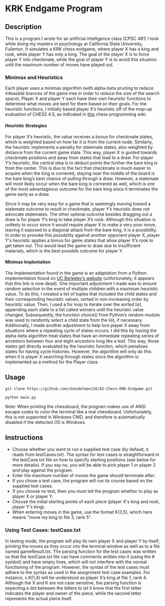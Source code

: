 # KRK Endgame Program

## Description

This is a program I wrote for an artificial intelligence class (CPSC 481) I took while doing my masters in psychology at California State University, Fullerton. It simulates a KRK chess endgame, where player X has a king and rook, while player Y has only a king. The goal of the player X is to force player Y into checkmate, while the goal of player Y is to avoid this situation until the maximum number of moves have played out.

### Minimax and Heuristics
Each player uses a minimax algorithm (with alpha-beta pruning to reduce infeasible brances of the game tree in order to reduce the size of the search space). Player X and player Y each have their own heuristic functions to determine what moves are best for them based on their goals. For the heuristic functions, I initially based player X’s heuristic off of the mop-up evaluation of CHESS 4.5, as indicated in [this](https://chessprogramming.wikispaces.com/Mop-up+evaluation) chess programming wiki.

#### Heuristic Strategies

For player X’s heuristic, the value receives a bonus for checkmate states, which is weighted based on how far it is from the current node. Similarly, the heuristic implements a penalty for stalemate states, also weighted by distance from the current game state. This way, player X is guided towards checkmate positions and away from states that lead to a draw. For player Y’s heuristic, the central idea is to deduct points the further the bare king is from the center. This is due to the fact that checkmate is much easier to acquire when the king is cornered, staying near the middle of the board is the bare king’s best chance of pulling through a draw. However, a stalemate will most likely occur when the bare king is cornered as well, which is one of the most advantageous outcome for the bare king since it terminates the game early as a draw.

Since it may be very easy for a game that is seemingly moving toward a stalemate outcome to result in checkmate, player Y’s heuristic does not advocate stalemates. The other optimal outcome besides dragging out a draw is for player Y’s king to take player X’s rook. Although this situation is unlikely to occur since it would require player X to make a very poor move, leaving it exposed to a diagonal attack from the bare king, it is a possibility. In order to provoke this possibility against another opponent player X, player Y's heuristic applies a bonus for game states that allow player X’s rook to get taken out. This would lead the game to draw due to insufficient materials, which is the best possible outcome for player Y.

#### Minimax Implentation

The implementation found in the game is an adaptation from a Python implementation found on [UC Berkeley’s website](http://aima.cs.berkeley.edu/python/games.html) (unfortunately, it appears that this link is now dead). One important adjustment I made was to ensure random selection in the event of multiple children with a maximum heuristic value. To do this, I created a list of tuples that included the child states and their corresponding heuristic values, sorted in non-increasing order by heuristic value. Then, I used a for loop to iterate over the sorted list, appending each state to a list called winners until the heuristic value changed. Subsequently, the function choice() from Python’s random module was used to randomly select a child state from the list, if necessary. Additionally, I made another adjustment to help lure player X away from situations where a repeating cycle of states occurs. I did this by having the alpha-beta algorithm treat states that have an immediate repeating series of ancestors between four and eight ancestors long like a leaf. This way, those states get directly evaluated by the heuristic function, which penalizes states for having cycle histories. However, the algorithm will only do this when it is player X searching through states since the algorithm is implemented as a method for the Player class.

## Usage
`git clone https://github.com/shandelman116/AI-Chess-KRK-Endgame.git`

`python main.py`

Note: When printing the chessboard, the program makes use of ANSI escape codes to color the terminal like a real chessboard. Unfortunately, this is not supported in Windows CMD, and therefore is automatically disabled if the detected OS is Windows.

## Instructions

* Choose whether you want to run a supplied test case (by default, it reads from testCases.txt). The syntax for test cases is straightforward in the testCase.txt file on how to specify starting positions (see below for more details). If you say no, you will be able to pick player 1 or player 2 and play against the program.
* Enter the maximum number of moves the game should terminate after.
* If you chose a test case, the program will run its course based on the supplied test cases.
* If you choose no test, then you must tell the program whether to play as player X or player Y.
* Choose the initial starting points of each piece (player X's king and rook, player Y's king).
* When entering moves in the game, use the format K(3,5), which here means "move my king to file 3, rank 5".


### Using Test Cases: testCase.txt

In testing mode, the program will play its own player X and player Y by itself, printing the moves as they occur into the terminal window as well as to a file named gameResult.txt. The parsing function for the test cases was written so that the testCase.txt file can have comments written into it (using the # symbol) and have empty lines, which will not interfere with the normal functioning of the program. However, the syntax of the test cases must adhere to the syntax as used in the assignment test case examples. For instance, x.K(1,4) will be understood as player X’s king at file 1, rank 4. Although the X and K are not case sensitive, the parsing function is expecting a dot between the letters to let it know that the first letter indicates the player and owner of the piece, while the second letter represents the actual piece itself.
